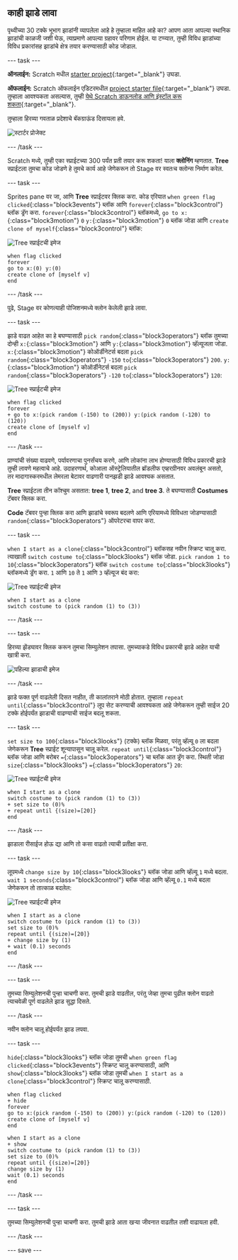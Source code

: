 ## काही झाडे लावा

पृथ्वीच्या 30 टक्के भूभाग झाडांनी व्यापलेला आहे हे तुम्हाला माहित आहे का? आपण आता आपल्या स्थानिक झाडांची काळजी जशी घेऊ, त्याप्रमाणे आपल्या ग्रहावर परिणाम होईल. या टप्प्यात, तुम्ही विविध झाडांच्या विविध प्रकारांसह झाडांचे क्षेत्र तयार करण्यासाठी कोड जोडाल.

--- task ---

**ऑनलाईन:** Scratch मधील [starter project](http://rpf.io/tree-life-simulator-on){:target="_blank"} उघडा.

**ऑफलाईन:** Scratch ऑफलाईन एडिटरमधील [project starter file](http://rpf.io/p/en/tree-life-simulator-get){:target="_blank"} उघडा. तुम्हाला आवश्यकता असल्यास, तुम्ही [येथे Scratch डाऊनलोड आणि इंस्टॉल करू शकता](https://scratch.mit.edu/download){:target="_blank"}.

तुम्हाला हिरव्या गवताळ प्रदेशाचे बॅकग्राऊंड दिसायला हवे.

![स्टार्टर प्रोजेक्ट](images/starter_project.png)

--- /task ---

Scratch मध्ये, तुम्ही एका स्प्राईटच्या 300 पर्यंत प्रती तयार करू शकता! याला **क्लोनिंग** म्हणतात. **Tree** स्प्राईटला तुमचा कोड जोडणे हे तुमचे कार्य आहे जेणेकरून तो Stage वर स्वतःच क्लोन्स निर्माण करेल.

--- task ---

Sprites pane वर जा, आणि **Tree** स्प्राईटवर क्लिक करा. कोड एरियात `when green flag clicked`{:class="block3events"} ब्लॉक आणि `forever`{:class="block3control"} ब्लॉक ड्रॅग करा. `forever`{:class="block3control"} ब्लॉकमध्ये, `go to x:`{:class="block3motion"} `0` `y:`{:class="block3motion"} `0` ब्लॉक जोडा आणि `create clone of myself`{:class="block3control"} ब्लॉक:

![Tree स्प्राईटची इमेज](images/tree-sprite.png)

```blocks3
when flag clicked
forever
go to x:(0) y:(0)
create clone of [myself v]
end
```

--- /task ---

पुढे, Stage वर कोणत्याही पोजिशनमध्ये क्लोन केलेली झाडे लावा.

--- task ---

झाडे वाढत आहेत का हे बघण्यासाठी `pick random`{:class="block3operators"} ब्लॉक तुमच्या दोन्ही `x:`{:class="block3motion"} आणि `y:`{:class="block3motion"} व्हॅल्यूजला जोडा. `x:`{:class="block3motion"} कोऑर्डीनेटर्स बदला `pick random`{:class="block3operators"} `-150` `to`{:class="block3operators"} `200`. `y:`{:class="block3motion"} कोऑर्डीनेटर्स बदला `pick random`{:class="block3operators"} `-120` `to`{:class="block3operators"} `120`:

![Tree स्प्राईटची इमेज](images/tree-sprite.png)

```blocks3
when flag clicked
forever
+ go to x:(pick random (-150) to (200)) y:(pick random (-120) to (120))
create clone of [myself v]
end
```

--- /task ---

प्राण्यांची संख्या वाढवणे, पर्यावरणाचा पुनर्संचय करणे, आणि लोकांना लाभ होण्यासाठी विविध प्रकारची झाडे तुम्ही लावणे महत्वाचे आहे. उदाहरणार्थ, कोआला ऑस्ट्रेलियातील ब्रॉडलीफ एव्हरग्रीनवर अवलंबून असतो, तर मादागास्करमधील लेमरला बेटावर वाढणारी पानझडी झाडे आवश्यक असतात.

**Tree** स्प्राईटला तीन कॉश्चुम असतात: **tree 1**, **tree 2**, and **tree 3**. ते बघण्यासाठी **Costumes** टॅबवर क्लिक करा.

**Code** टॅबवर पुन्हा क्लिक करा आणि झाडांचे स्वरूप बदलणे आणि एरियामध्ये विविधता जोडण्यासाठी `random`{:class="block3operators"} ऑपरेटरचा वापर करा.

--- task ---

`when I start as a clone`{:class="block3control"} ब्लॉकसह नवीन स्क्रिप्ट चालू करा. त्याखाली `switch costume to`{:class="block3looks"} ब्लॉक जोडा. `pick random 1 to 10`{:class="block3operators"} ब्लॉक `switch costume to`{:class="block3looks"} ब्लॉकमध्ये ड्रॅग करा. `1` आणि `10` ते `1` आणि `3` व्हॅल्यूज बंद करा:

![Tree स्प्राईटची इमेज](images/tree-sprite.png)

```blocks3
when I start as a clone
switch costume to (pick random (1) to (3))
```

--- /task ---

--- task ---

हिरव्या झेंड्यावर क्लिक करून तुमचा सिम्युलेशन तपासा. तुमच्याकडे विविध प्रकारची झाडे आहेत याची खात्री करा.

![पहिल्या झाडाची इमेज ](images/first-trees.png)

--- /task ---

झाडे फक्त पूर्ण वाढलेली दिसत नाहीत, ती कालांतराने मोठी होतात. तुम्हाला `repeat until`{:class="block3control"} लूप सेट करण्याची आवश्यकता आहे जेणेकरून तुम्ही साईज 20 टक्के होईपर्यंत झाडाची वाढण्याची साईज बदलू शकता.

--- task ---

`set size to 100`{:class="block3looks"} (टक्के) ब्लॉक मिळवा, परंतु व्हॅल्यू `0` ला बदला जेणेकरून **Tree** स्प्राईट शून्यापासून चालू करेल. `repeat until`{:class="block3control"} ब्लॉक जोडा आणि बरोबर `=`{:class="block3operators"} चा ब्लॉक आत ड्रॅग करा. स्थिती जोडा `size`{:class="block3looks"} `=`{:class="block3operators"} `20`:

![Tree स्प्राईटची इमेज](images/tree-sprite.png)

```blocks3
when I start as a clone
switch costume to (pick random (1) to (3))
+ set size to (0)%
+ repeat until {(size)=[20]}
end
```

--- /task ---

झाडाला रीसाईज होऊ द्या आणि तो कसा वाढतो त्याची प्रतीक्षा करा.

--- task ---

लूपमध्ये `change size by 10`{:class="block3looks"} ब्लॉक जोडा आणि व्हॅल्यू `1` मध्ये बदला. `wait 1 seconds`{:class="block3control"} ब्लॉक जोडा आणि व्हॅल्यू `0.1` मध्ये बदला जेणेकरून तो तात्काळ बदलेल:

![Tree स्प्राईटची इमेज](images/tree-sprite.png)

```blocks3
when I start as a clone
switch costume to (pick random (1) to (3))
set size to (0)%
repeat until {(size)=[20]}
+ change size by (1)
+ wait (0.1) seconds
end
```

--- /task ---

--- task ---

तुमच्या सिम्युलेशनची पुन्हा चाचणी करा. तुमची झाडे वाढतील, परंतु जेव्हा तुमचा पुढील क्लोन वाढतो त्याचवेळी पूर्ण वाढलेले झाड सुद्धा दिसते.

--- /task ---

नवीन क्लोन चालू होईपर्यंत झाड लपवा.

--- task ---

`hide`{:class="block3looks"} ब्लॉक जोडा तुमची `when green flag clicked`{:class="block3events"} स्क्रिप्ट चालू करण्यासाठी, आणि `show`{:class="block3looks"} ब्लॉक जोडा तुमची `when I start as a clone`{:class="block3control"} स्क्रिप्ट चालू करण्यासाठी.

```blocks3
when flag clicked
+ hide
forever
go to x:(pick random (-150) to (200)) y:(pick random (-120) to (120))
create clone of [myself v]
end
```

```blocks3
when I start as a clone
+ show
switch costume to (pick random (1) to (3))
set size to (0)%
repeat until {(size)=[20]}
change size by (1)
wait (0.1) seconds
end
```

--- /task ---

--- task ---

तुमच्या सिम्युलेशनची पुन्हा चाचणी करा. तुमची झाडे आता खऱ्या जीवनात वाढतील तशी वाढायला हवी.

--- /task ---

--- save ---
